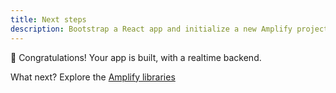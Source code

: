 ```yaml
---
title: Next steps
description: Bootstrap a React app and initialize a new Amplify project
---
```

🎉 Congratulations! Your app is built, with a realtime backend.

What next? Explore the [Amplify libraries](~/lib/lib.md)

<inline-fragment integration="android" src="~/start/getting-started/fragments/android/nextsteps.md"></inline-fragment>
<inline-fragment integration="angular" src="~/start/getting-started/fragments/angular/nextsteps.md"></inline-fragment>
<inline-fragment integration="ios" src="~/start/getting-started/fragments/ios/nextsteps.md"></inline-fragment>